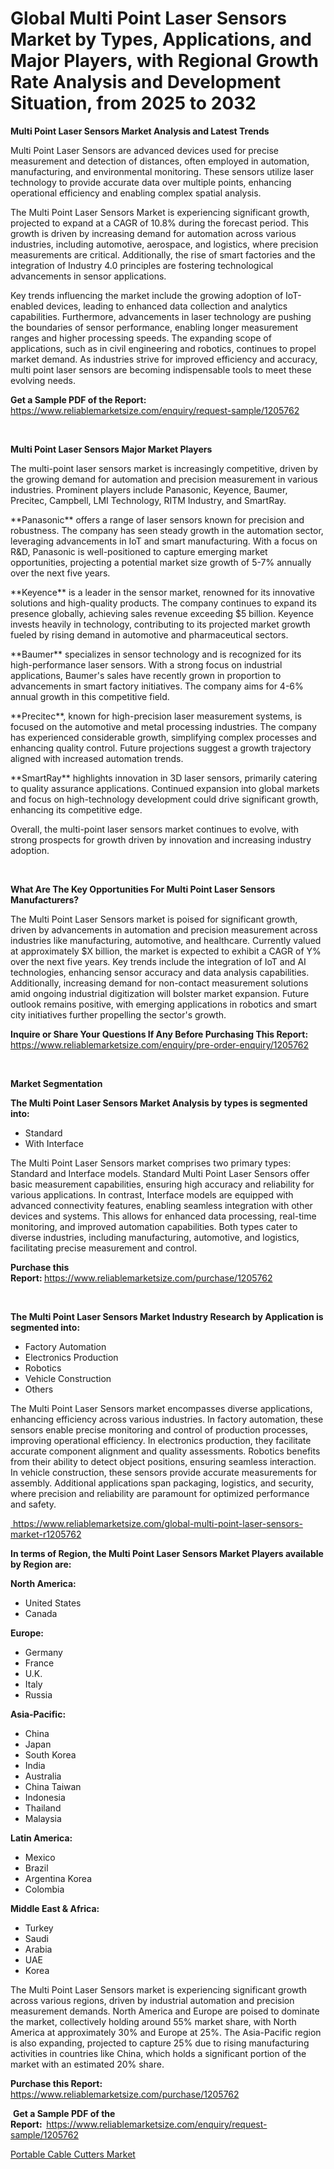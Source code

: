 <p><h1>Global Multi Point Laser Sensors Market by Types, Applications, and Major Players, with Regional Growth Rate Analysis and Development Situation, from 2025 to 2032</h1></p><p><strong>Multi Point Laser Sensors Market Analysis and Latest Trends</strong></p>
<p><p>Multi Point Laser Sensors are advanced devices used for precise measurement and detection of distances, often employed in automation, manufacturing, and environmental monitoring. These sensors utilize laser technology to provide accurate data over multiple points, enhancing operational efficiency and enabling complex spatial analysis.</p><p>The Multi Point Laser Sensors Market is experiencing significant growth, projected to expand at a CAGR of 10.8% during the forecast period. This growth is driven by increasing demand for automation across various industries, including automotive, aerospace, and logistics, where precision measurements are critical. Additionally, the rise of smart factories and the integration of Industry 4.0 principles are fostering technological advancements in sensor applications.</p><p>Key trends influencing the market include the growing adoption of IoT-enabled devices, leading to enhanced data collection and analytics capabilities. Furthermore, advancements in laser technology are pushing the boundaries of sensor performance, enabling longer measurement ranges and higher processing speeds. The expanding scope of applications, such as in civil engineering and robotics, continues to propel market demand. As industries strive for improved efficiency and accuracy, multi point laser sensors are becoming indispensable tools to meet these evolving needs.</p></p>
<p><strong>Get a Sample PDF of the Report:&nbsp;</strong> <a href="https://www.reliablemarketsize.com/enquiry/request-sample/1205762?utm_campaign=2717&utm_medium=2&utm_source=Github&utm_content=ia&utm_term=28022025&utm_id=multi-point-laser-sensors">https://www.reliablemarketsize.com/enquiry/request-sample/1205762</a></p>
<p>&nbsp;</p>
<p><strong>Multi Point Laser Sensors Major Market Players</strong></p>
<p><p>The multi-point laser sensors market is increasingly competitive, driven by the growing demand for automation and precision measurement in various industries. Prominent players include Panasonic, Keyence, Baumer, Precitec, Campbell, LMI Technology, RITM Industry, and SmartRay.</p><p>**Panasonic** offers a range of laser sensors known for precision and robustness. The company has seen steady growth in the automation sector, leveraging advancements in IoT and smart manufacturing. With a focus on R&D, Panasonic is well-positioned to capture emerging market opportunities, projecting a potential market size growth of 5-7% annually over the next five years.</p><p>**Keyence** is a leader in the sensor market, renowned for its innovative solutions and high-quality products. The company continues to expand its presence globally, achieving sales revenue exceeding $5 billion. Keyence invests heavily in technology, contributing to its projected market growth fueled by rising demand in automotive and pharmaceutical sectors.</p><p>**Baumer** specializes in sensor technology and is recognized for its high-performance laser sensors. With a strong focus on industrial applications, Baumer's sales have recently grown in proportion to advancements in smart factory initiatives. The company aims for 4-6% annual growth in this competitive field.</p><p>**Precitec**, known for high-precision laser measurement systems, is focused on the automotive and metal processing industries. The company has experienced considerable growth, simplifying complex processes and enhancing quality control. Future projections suggest a growth trajectory aligned with increased automation trends.</p><p>**SmartRay** highlights innovation in 3D laser sensors, primarily catering to quality assurance applications. Continued expansion into global markets and focus on high-technology development could drive significant growth, enhancing its competitive edge.</p><p>Overall, the multi-point laser sensors market continues to evolve, with strong prospects for growth driven by innovation and increasing industry adoption.</p></p>
<p>&nbsp;</p>
<p><strong>What Are The Key Opportunities For Multi Point Laser Sensors Manufacturers?</strong></p>
<p><p>The Multi Point Laser Sensors market is poised for significant growth, driven by advancements in automation and precision measurement across industries like manufacturing, automotive, and healthcare. Currently valued at approximately $X billion, the market is expected to exhibit a CAGR of Y% over the next five years. Key trends include the integration of IoT and AI technologies, enhancing sensor accuracy and data analysis capabilities. Additionally, increasing demand for non-contact measurement solutions amid ongoing industrial digitization will bolster market expansion. Future outlook remains positive, with emerging applications in robotics and smart city initiatives further propelling the sector's growth.</p></p>
<p><strong>Inquire or Share Your Questions If Any Before Purchasing This Report:</strong> <a href="https://www.reliablemarketsize.com/enquiry/pre-order-enquiry/1205762?utm_campaign=2717&utm_medium=2&utm_source=Github&utm_content=ia&utm_term=28022025&utm_id=multi-point-laser-sensors">https://www.reliablemarketsize.com/enquiry/pre-order-enquiry/1205762</a></p>
<p>&nbsp;</p>
<p><strong>Market Segmentation</strong></p>
<p><strong>The Multi Point Laser Sensors Market Analysis by types is segmented into:</strong></p>
<p><ul><li>Standard</li><li>With Interface</li></ul></p>
<p><p>The Multi Point Laser Sensors market comprises two primary types: Standard and Interface models. Standard Multi Point Laser Sensors offer basic measurement capabilities, ensuring high accuracy and reliability for various applications. In contrast, Interface models are equipped with advanced connectivity features, enabling seamless integration with other devices and systems. This allows for enhanced data processing, real-time monitoring, and improved automation capabilities. Both types cater to diverse industries, including manufacturing, automotive, and logistics, facilitating precise measurement and control.</p></p>
<p><strong>Purchase this Report:&nbsp;</strong><a href="https://www.reliablemarketsize.com/purchase/1205762?utm_campaign=2717&utm_medium=2&utm_source=Github&utm_content=ia&utm_term=28022025&utm_id=multi-point-laser-sensors">https://www.reliablemarketsize.com/purchase/1205762</a></p>
<p>&nbsp;</p>
<p><strong>The Multi Point Laser Sensors Market Industry Research by Application is segmented into:</strong></p>
<p><ul><li>Factory Automation</li><li>Electronics Production</li><li>Robotics</li><li>Vehicle Construction</li><li>Others</li></ul></p>
<p><p>The Multi Point Laser Sensors market encompasses diverse applications, enhancing efficiency across various industries. In factory automation, these sensors enable precise monitoring and control of production processes, improving operational efficiency. In electronics production, they facilitate accurate component alignment and quality assessments. Robotics benefits from their ability to detect object positions, ensuring seamless interaction. In vehicle construction, these sensors provide accurate measurements for assembly. Additional applications span packaging, logistics, and security, where precision and reliability are paramount for optimized performance and safety.</p></p>
<p><a href="https://www.reliablemarketsize.com/global-multi-point-laser-sensors-market-r1205762?utm_campaign=2717&utm_medium=2&utm_source=Github&utm_content=ia&utm_term=28022025&utm_id=multi-point-laser-sensors">&nbsp;https://www.reliablemarketsize.com/global-multi-point-laser-sensors-market-r1205762</a></p>
<p><strong>In terms of Region, the Multi Point Laser Sensors Market Players available by Region are:</strong></p>
<p>
    <p> <strong> North America: </strong>
        <ul>
            <li>United States</li>
            <li>Canada</li>
        </ul>
        </p> 
    <p> <strong> Europe: </strong>
        <ul>
            <li>Germany</li>
            <li>France</li>
            <li>U.K.</li>
            <li>Italy</li>
            <li>Russia</li>
        </ul>
        </p> 
    <p> <strong> Asia-Pacific: </strong>
        <ul>
            <li>China</li>
            <li>Japan</li>
            <li>South Korea</li>
            <li>India</li>
            <li>Australia</li>
            <li>China Taiwan</li>
            <li>Indonesia</li>
            <li>Thailand</li>
            <li>Malaysia</li>
        </ul>
        </p> 
    <p> <strong> Latin America: </strong>
        <ul>
            <li>Mexico</li>
            <li>Brazil</li>
            <li>Argentina Korea</li>
            <li>Colombia</li>
        </ul>
        </p> 
    <p> <strong> Middle East & Africa: </strong>
        <ul>
            <li>Turkey</li>
            <li>Saudi</li>
            <li>Arabia</li>
            <li>UAE</li>
            <li>Korea</li>
        </ul>
    </p>
    </p>
<p><p>The Multi Point Laser Sensors market is experiencing significant growth across various regions, driven by industrial automation and precision measurement demands. North America and Europe are poised to dominate the market, collectively holding around 55% market share, with North America at approximately 30% and Europe at 25%. The Asia-Pacific region is also expanding, projected to capture 25% due to rising manufacturing activities in countries like China, which holds a significant portion of the market with an estimated 20% share.</p></p>
<p><strong>Purchase this Report: </strong><a href="https://www.reliablemarketsize.com/purchase/1205762?utm_campaign=2717&utm_medium=2&utm_source=Github&utm_content=ia&utm_term=28022025&utm_id=multi-point-laser-sensors">https://www.reliablemarketsize.com/purchase/1205762</a></p>
<p>&nbsp;<strong>Get a Sample PDF of the Report:&nbsp;&nbsp;</strong><a href="https://www.reliablemarketsize.com/enquiry/request-sample/1205762?utm_campaign=2717&utm_medium=2&utm_source=Github&utm_content=ia&utm_term=28022025&utm_id=multi-point-laser-sensors">https://www.reliablemarketsize.com/enquiry/request-sample/1205762</a></p>
<p><strong></strong></p>
<p><p><a href="https://github.com/FosterFahey91/Market-Research-Report-List-1/blob/main/portable-cable-cutters-market.md?utm_campaign=2717&utm_medium=2&utm_source=Github&utm_content=ia&utm_term=28022025&utm_id=multi-point-laser-sensors">Portable Cable Cutters Market</a></p></p>